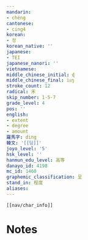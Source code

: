 ```yaml
---
mandarin:
- chéng
cantonese:
- cing4
korean:
- 정
korean_native: ''
japanese:
- TEI
japanese_nanori: ''
vietnamese:
middle_chinese_initial: ɖ
middle_chinese_final: iᴇŋ
stroke_count: 12
radical: 禾
skip_number: 1-5-7
grade_level: 4
pos: ''
english:
- extent
- degree
- amount
羅馬字: ding
韓文: '[[딩]]'
joyo_level: '5'
hsk_level: ''
hanmun_edu_level: 高等
danayo_id: 4198
mc_id: 1460
graphemic_classification: 呈
stand_in: 程度
aliases:
---
```

```meta-bind-embed
[[nav/char_info]]
```

# Notes
